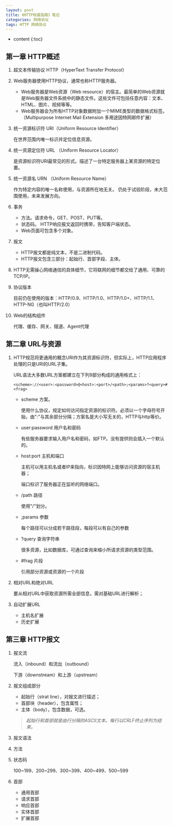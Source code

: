 ```yaml
---
layout: post
title: 《HTTP权威指南》笔记
categories: 网络协议
tags: HTTP 网络协议
---
```


* content
{:toc}



## 第一章 HTTP概述

1. 超文本传输协议 HTTP（HyperText Transfer Protocol）

2. Web服务器使用HTTP协议，通常也称HTTP服务器。
    * Web服务器是Web资源（Web resource）的宿主。最简单的Web资源就是Web服务器文件系统中的静态文件。这些文件可包括任意内容：文本、HTML、图片、视频等等。
    * Web服务器会为所有HTTP对象数据附加一个MIME类型的数据格式标签。（Multipurpose Internet Mail Extension 多用途因特网邮件扩展）

3. 统一资源标识符 URI（Uniform Resource Identifier）

    在世界范围内唯一标识并定位信息资源。

4. 统一资源定位符 URL （Uniform Resource Locator）

    是资源标识符URI最常见的形式。描述了一台特定服务器上某资源的特定位置。

5. 统一资源名 URN （Uniform Resource Name）

    作为特定内容的唯一名称使用，与资源所在地无关。 仍处于试验阶段，未大范围使用，未来发展方向。

6. 事务
    * 方法。请求命令，GET、POST、PUT等。
    * 状态码。 HTTP响应报文返回时携带，告知客户端状态。
    * Web页面可包含多个对象。

7. 报文
    * HTTP报文都是纯文本，不是二进制代码。
    * HTTP报文包含三部分：起始行、首部字段、主体。

8. HTTP无需操心网络通信的具体细节，它将联网的细节都交给了通用、可靠的TCP/IP。

9. 协议版本

    目前仍在使用的版本：HTTP/0.9、HTTP/1.0、HTTP/1.0+、HTTP/1.1、HTTP-NG（也叫HTTP/2.0）

10. Web的结构组件

    代理、缓存、网关、隧道、Agent代理

## 第二章 URL与资源

1. HTTP规范将更通用的概念URI作为其资源标识符，但实际上，HTTP应用程序处理的只是URI的URL子集。

    URL语法大多数URL方案都建立在下列9部分构成的通用格式上：

    `<scheme>://<user>:<password>@<host>:<port>/<path>;<params>?<query>#<frag>`

    * scheme 方案。

      使用什么协议，规定如何访问指定资源的标识符。必须以一个字母符号开始，由":"与其余部分分隔；方案名是大小写无关的，HTTP与http等价。

    * user:password 用户名和密码

      有些服务器要求输入用户名和密码，如FTP。没有提供则会插入一个默认的。

    * host:port 主机和端口

      主机可以用主机名或者IP来指向，标识因特网上能够访问资源的宿主机器；

      端口标识了服务器正在监听的网络端口。

    * /path 路径

      使用"/"划分。

    * ;params 参数

      每个路径可以分成若干路径段，每段可以有自己的参数

    * ?query 查询字符串

      很多资源，比如数据库，可通过查询来缩小所请求资源的类型范围。

    * #frag 片段

      引用部分资源或资源的一个片段

2. 相对URL和绝对URL

    要从相对URL中获取资源所需全部信息，需对基础URL进行解析；

3. 自动扩展URL

    * 主机名扩展
    * 历史扩展

## 第三章 HTTP报文

1. 报文流

    流入（inbound）和流出（outbound）

    下游（downstream）和上游（upstream）

2. 报文组成部分

    * 起始行（strat line），对报文进行描述；
    * 首部块（header），包含属性；
    * 主体（body），包含数据，可选。

    > *起始行和首部就是由行分隔的ASCII文本。每行以CRLF终止序列为结束。*

3. 报文语法

4. 方法

5. 状态码

    100~199、200~299、300~399、400~499、500~599

6. 首部

    * 通用首部
    * 请求首部
    * 响应首部
    * 实体首部
    * 扩展首部
